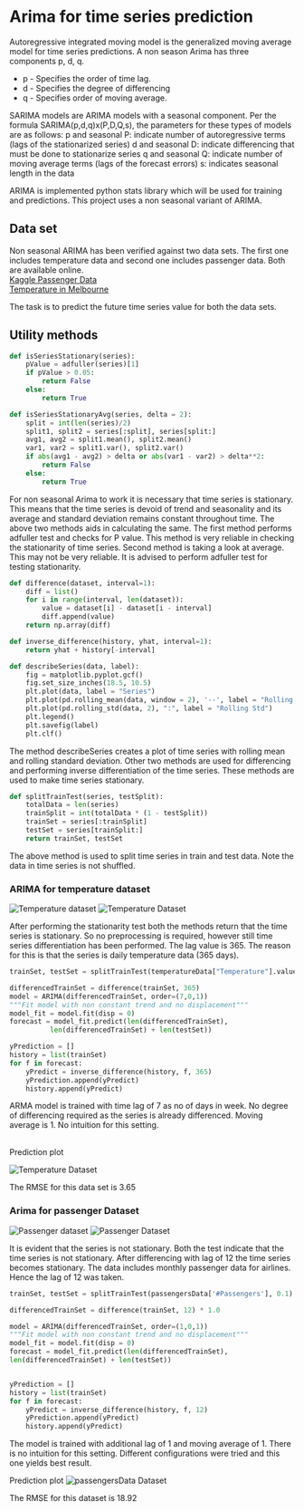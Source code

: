 # Arima for time series prediction
Autoregressive integrated moving model is the generalized moving average model for time series predictions. A non season Arima has three components p, d, q.
* p - Specifies the order of time lag.
* d - Specifies the degree of differencing
* q - Specifies order of moving average.

SARIMA models are ARIMA models with a seasonal component. Per the formula SARIMA(p,d,q)x(P,D,Q,s), the parameters for these types of models are as follows:
p and seasonal P: indicate number of autoregressive terms (lags of the stationarized series)
d and seasonal D: indicate differencing that must be done to stationarize series
q and seasonal Q: indicate number of moving average terms (lags of the forecast errors)
s: indicates seasonal length in the data

ARIMA is implemented python stats library which will be used for training and predictions. This project uses a non seasonal variant of ARIMA.
## Data set
Non seasonal ARIMA has been verified against two data sets. The first one includes temperature data and second one includes passenger data. Both are available online.<br/>
[Kaggle Passenger Data](https://www.kaggle.com/rakannimer/air-passengers/data)<br/>
[Temperature in Melbourne]( https://datamarket.com/data/set/2324/daily-minimum-temperatures-in-melbourn!ds=2324&display=line)<br/>


The task is to predict the future time series value for both the data sets.
## Utility methods
```python
def isSeriesStationary(series):
    pValue = adfuller(series)[1]
    if pValue > 0.05:
        return False
    else:
        return True

def isSeriesStationaryAvg(series, delta = 2):
    split = int(len(series)/2)
    split1, split2 = series[:split], series[split:]
    avg1, avg2 = split1.mean(), split2.mean()
    var1, var2 = split1.var(), split2.var()
    if abs(avg1 - avg2) > delta or abs(var1 - var2) > delta**2:
        return False
    else:
        return True
```
For non seasonal Arima to work it is necessary that time series is stationary. This means that the time series is devoid of trend and seasonality and its average and standard deviation remains constant throughout time. The above two methods aids in calculating the same. The first method performs adfuller test and checks for P value. This method is very reliable in checking the stationarity of time series. Second method is taking a look at average. This may not be very reliable. It is advised to perform adfuller test for testing stationarity.
```python
def difference(dataset, interval=1):
    diff = list()
    for i in range(interval, len(dataset)):
        value = dataset[i] - dataset[i - interval]
        diff.append(value)
    return np.array(diff)

def inverse_difference(history, yhat, interval=1):
    return yhat + history[-interval]

def describeSeries(data, label):
    fig = matplotlib.pyplot.gcf()
    fig.set_size_inches(18.5, 10.5)
    plt.plot(data, label = "Series")
    plt.plot(pd.rolling_mean(data, window = 2), '--', label = "Rolling mean")
    plt.plot(pd.rolling_std(data, 2), ":", label = "Rolling Std")
    plt.legend()
    plt.savefig(label)
    plt.clf()
```

The method describeSeries creates a plot of time series with rolling mean and rolling standard deviation. Other two methods are used for differencing and performing inverse differentiation of the time series. These methods are used to make time series stationary.

```python
def splitTrainTest(series, testSplit):
    totalData = len(series)
    trainSplit = int(totalData * (1 - testSplit))
    trainSet = series[:trainSplit]
    testSet = series[trainSplit:]
    return trainSet, testSet
```  
The above method is used to split time series in train and test data. Note the data in time series is not shuffled.

### ARIMA for temperature dataset
![Temperature dataset](https://drive.google.com/uc?export=view&id=1KvsgXhtKYgnBFzQb17GVlv8aOiMrNRnJ)
![Temperature Dataset](https://drive.google.com/uc?export=view&id=1KBj7haGjd7Nwju8Il-7lwr2hPvcNStLp)

After performing the stationarity test both the methods return that the time series is stationary. So no preprocessing is required, however still time series differentiation has been performed. The lag value is 365. The reason for this is that the series is daily temperature data (365 days).
```python
trainSet, testSet = splitTrainTest(temperatureData["Temperature"].values, 0.1)

differencedTrainSet = difference(trainSet, 365)
model = ARIMA(differencedTrainSet, order=(7,0,1))
"""Fit model with non constant trend and no displacement"""
model_fit = model.fit(disp = 0)
forecast = model_fit.predict(len(differencedTrainSet),
          len(differencedTrainSet) + len(testSet))

yPrediction = []
history = list(trainSet)
for f in forecast:
    yPredict = inverse_difference(history, f, 365)
    yPrediction.append(yPredict)
    history.append(yPredict)
```
ARMA model is trained with time lag of 7 as no of days in week. No degree of differencing required as the series is already differenced. Moving average is 1. No intuition for this setting.


<br/>
Prediction plot

![Temperature Dataset](https://drive.google.com/uc?export=view&id=1uiCR1dVgMQ8GnGGuBZiZ4sy616zb9amM)

The RMSE for this data set is 3.65

### Arima for passenger Dataset
![Passenger dataset](https://drive.google.com/uc?export=view&id=1HEtbUK7b6HrR-vWQP2fFVliGj8Iqqd8-)
![Passenger Dataset](https://drive.google.com/uc?export=view&id=1IgezestNPa0lmsUMZxaeJAiaIvDBPsqi)

It is evident that the series is not stationary. Both the test indicate that the time series is not stationary. After differencing with lag of 12 the time series becomes stationary. The data includes monthly passenger data for airlines. Hence the lag of 12 was taken.
```python
trainSet, testSet = splitTrainTest(passengersData['#Passengers'], 0.1)

differencedTrainSet = difference(trainSet, 12) * 1.0

model = ARIMA(differencedTrainSet, order=(1,0,1))
"""Fit model with non constant trend and no displacement"""
model_fit = model.fit(disp = 0)
forecast = model_fit.predict(len(differencedTrainSet),
len(differencedTrainSet) + len(testSet))


yPrediction = []
history = list(trainSet)
for f in forecast:
    yPredict = inverse_difference(history, f, 12)
    yPrediction.append(yPredict)
    history.append(yPredict)
```
The model is trained with additional lag of 1 and moving average of 1. There is no intuition for this setting. Different configurations were tried and this one yields best result.

Prediction plot
![passengersData Dataset](https://drive.google.com/uc?export=view&id=1MXlVPsBvye-ZNp00gKQbWpSxkmwv-RFi)

The RMSE for this dataset is 18.92

